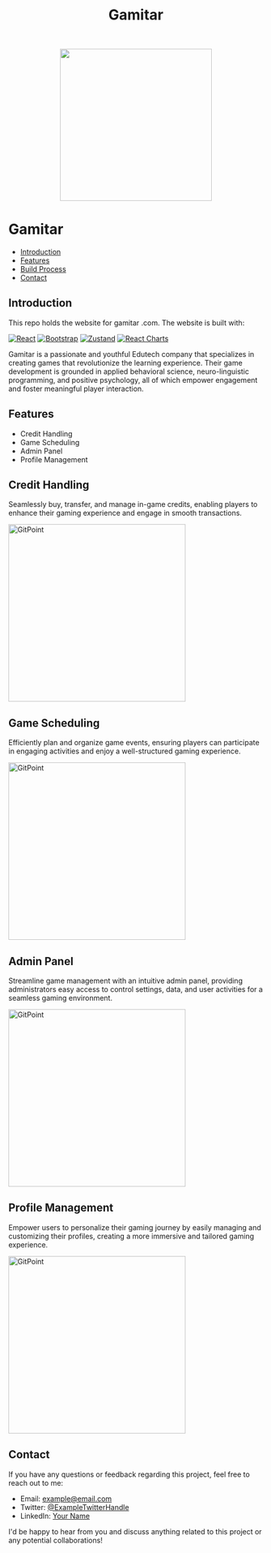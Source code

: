 <h1 align="center"> Gamitar </h1> <br>
<p align="center">
  <a href="https://gitpoint.co/">
    <img src="https://www.datocms-assets.com/94322/1690354224-group-1000002862.png" width="300" height="300"/>
  </a>
</p>



# Gamitar



- [Introduction](#introduction)
- [Features](#features)
- [Build Process](#build-process)
- [Contact](#contact)








## Introduction

This repo holds the website for gamitar .com. The website is built with:

[![React](https://img.shields.io/badge/React-17.x-blue)](https://reactjs.org/)
[![Bootstrap](https://img.shields.io/badge/Bootstrap-4.5.3-blueviolet)](https://getbootstrap.com/)
[![Zustand](https://img.shields.io/badge/Zustand-3.4.2-orange)](https://zustand.surge.sh/)
[![React Charts](https://img.shields.io/badge/React%20Charts-3.x-green)](https://reactchartjs.github.io/react-chartjs-2/)




Gamitar is a passionate and youthful Edutech company that specializes in creating games that revolutionize the learning experience. Their game development is grounded in applied behavioral science, neuro-linguistic programming, and positive psychology, all of which empower engagement and foster meaningful player interaction.

## Features

- Credit Handling
- Game Scheduling
- Admin Panel
- Profile Management


## Credit Handling

Seamlessly buy, transfer, and manage in-game credits, enabling players to enhance their gaming experience and engage in smooth transactions.

 <img alt="GitPoint" title="GitPoint" src="https://i.imgur.com/oz1tyKh.png" width="350px" >



## Game Scheduling

Efficiently plan and organize game events, ensuring players can participate in engaging activities and enjoy a well-structured gaming experience.

 <img alt="GitPoint" title="GitPoint" src="https://i.imgur.com/oz1tyKh.png" width="350px" >


## Admin Panel

Streamline game management with an intuitive admin panel, providing administrators easy access to control settings, data, and user activities for a seamless gaming environment.

 <img alt="GitPoint" title="GitPoint" src="https://i.imgur.com/oz1tyKh.png" width="350px" >


## Profile Management

Empower users to personalize their gaming journey by easily managing and customizing their profiles, creating a more immersive and tailored gaming experience.

 <img alt="GitPoint" title="GitPoint" src="https://i.imgur.com/oz1tyKh.png" width="350px" >




## Contact

If you have any questions or feedback regarding this project, feel free to reach out to me:

- Email: [example@email.com](mailto:example@email.com)
- Twitter: [@ExampleTwitterHandle](https://twitter.com/ExampleTwitterHandle)
- LinkedIn: [Your Name](https://www.linkedin.com/in/your-name/)

I'd be happy to hear from you and discuss anything related to this project or any potential collaborations!



